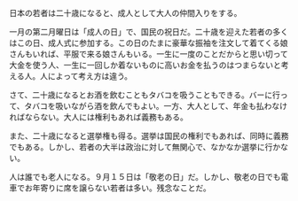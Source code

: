 ﻿日本の若者は二十歳になると、成人として大人の仲間入りをする。

一月の第二月曜日は「成人の日」で、国民の祝日だ。二十歳を迎えた若者の多くはこの日、成人式に参加する。この日のたまに豪華な振袖を注文して着てくる娘さんもいれば、平服で来る娘さんもいる。一生に一度のことだからと思い切って大金を使う人、一生に一回しか着ないものに高いお金を払うのはつまらないと考える人。人によって考え方は違う。

さて、二十歳になるとお酒を飲むこともタバコを吸うこともできる。バーに行って、タバコを吸いながら酒を飲んでもよい。一方、大人として、年金も払わなければならない。大人には権利もあれば義務もある。

また、二十歳になると選挙権も得る。選挙は国民の権利でもあれば、同時に義務でもある。しかし、若者の大半は政治に対して無関心で、なかなか選挙に行かない。

人は誰でも老人になる。９月１５日は「敬老の日」だ。しかし、敬老の日でも電車でお年寄りに席を譲らない若者は多い。残念なことだ。